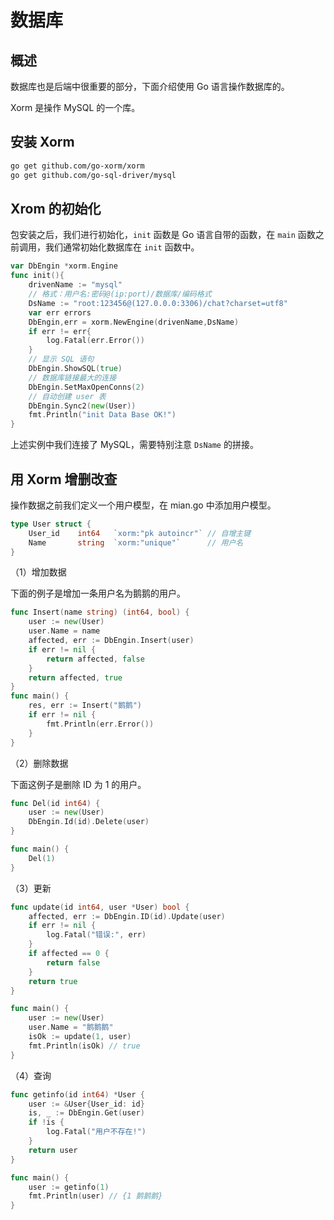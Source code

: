 # 数据库

## 概述

数据库也是后端中很重要的部分，下面介绍使用 Go 语言操作数据库的。

Xorm 是操作 MySQL 的一个库。

## 安装 Xorm

```bash
go get github.com/go-xorm/xorm
go get github.com/go-sql-driver/mysql
```

## Xrom 的初始化

包安装之后，我们进行初始化，`init` 函数是 Go 语言自带的函数，在 `main` 函数之前调用，我们通常初始化数据库在 `init` 函数中。

```go
var DbEngin *xorm.Engine
func init(){
    drivenName := "mysql"
    // 格式：用户名:密码@(ip:port)/数据库/编码格式
    DsName := "root:123456@(127.0.0.0:3306)/chat?charset=utf8"
    var err errors
    DbEngin,err = xorm.NewEngine(drivenName,DsName)
    if err != err{
        log.Fatal(err.Error())
    }
    // 显示 SQL 语句
    DbEngin.ShowSQL(true)
    // 数据库链接最大的连接
    DbEngin.SetMaxOpenConns(2)
    // 自动创建 user 表
    DbEngin.Sync2(new(User))
    fmt.Println("init Data Base OK!")
}
```

上述实例中我们连接了 MySQL，需要特别注意 `DsName` 的拼接。  

## 用 Xorm 增删改查

操作数据之前我们定义一个用户模型，在 mian.go 中添加用户模型。

```go
type User struct {
    User_id    int64   `xorm:"pk autoincr"` // 自增主键
    Name       string  `xorm:"unique"`      // 用户名
}
```

（1）增加数据

下面的例子是增加一条用户名为鹅鹅的用户。

```go
func Insert(name string) (int64, bool) {
    user := new(User)
    user.Name = name
    affected, err := DbEngin.Insert(user)
    if err != nil {
        return affected, false
    }
    return affected, true
}
func main() {
    res, err := Insert("鹅鹅")
    if err != nil {
        fmt.Println(err.Error())
    }
}
```

（2）删除数据

下面这例子是删除 ID 为 1 的用户。

```go
func Del(id int64) {
    user := new(User)
    DbEngin.Id(id).Delete(user)
}

func main() {
    Del(1)
}
```

（3）更新

```go
func update(id int64, user *User) bool {
    affected, err := DbEngin.ID(id).Update(user)
    if err != nil {
        log.Fatal("错误:", err)
    }
    if affected == 0 {
        return false
    }
    return true
}

func main() {
    user := new(User)
    user.Name = "鹅鹅鹅"
    isOk := update(1, user)
    fmt.Println(isOk) // true
}
```

（4）查询

```go
func getinfo(id int64) *User {
    user := &User{User_id: id}
    is, _ := DbEngin.Get(user)
    if !is {
        log.Fatal("用户不存在!")
    }
    return user
}

func main() {
    user := getinfo(1)
    fmt.Println(user) // {1 鹅鹅鹅}
}
```

<comment-comment/> 
